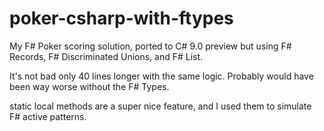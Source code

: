 # poker-csharp-with-ftypes

My F# Poker scoring solution, ported to C# 9.0 preview but using F# Records, F# Discriminated Unions, and F# List.

It's not bad only 40 lines longer with the same logic. Probably would have been way worse without the F# Types.

static local methods are a super nice feature, and I used them to simulate F# active patterns.
